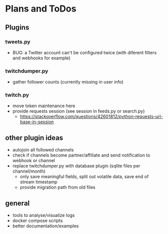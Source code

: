 # Plans and ToDos

## Plugins

### tweets.py
- BUG: a Twitter account can't be configured twice (with diferent filters and webhooks for example)

### twitchdumper.py
- gather follower counts (currently missing in user info)

### twitch.py
- move token maintenance here
- provide requests session (see session in feeds.py or search.py)
  - https://stackoverflow.com/questions/42601812/python-requests-url-base-in-session

## other plugin ideas
- autojoin all followed channels
- check if channels become partner/affiliate and send notification to webhook or channel
- replace twitchdumper.py with database plugin (sqlite files per channel/month)
  - only save meaningful fields, split out volatile data, save end of stream timestamp
  - provide migration path from old files

## general
- tools to analyse/visualize logs
- docker compose scripts
- better documentation/examples
